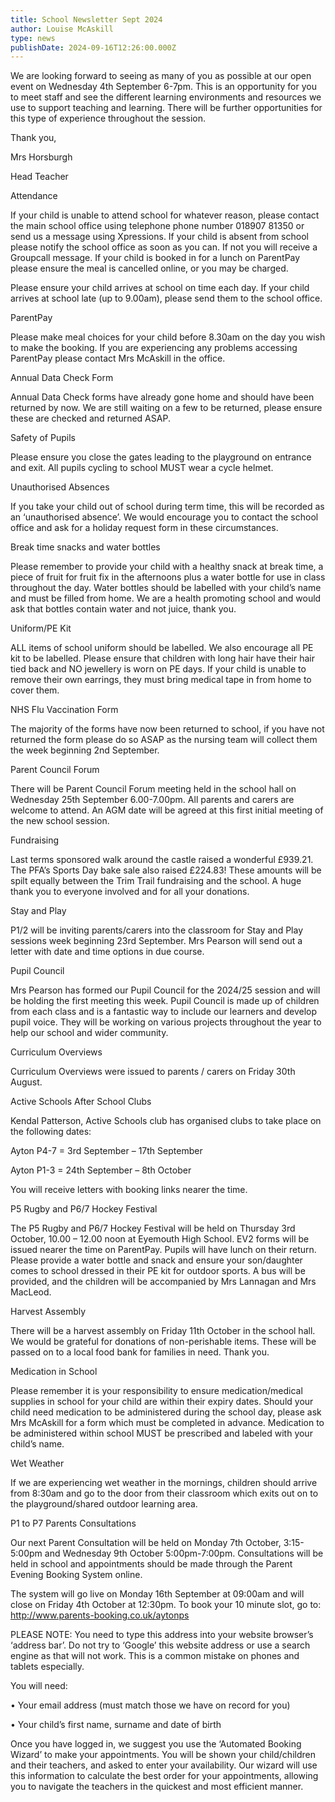 ```yaml
---
title: School Newsletter Sept 2024
author: Louise McAskill
type: news
publishDate: 2024-09-16T12:26:00.000Z
---
```

We are looking forward to seeing as many of you as possible at our open event on Wednesday 4th September 6-7pm. This is an opportunity for you to meet staff and see the different learning environments and resources we use to support teaching and learning. There will be further opportunities for this type of experience throughout the session.



Thank you,

Mrs Horsburgh 

Head Teacher





Attendance

If your child is unable to attend school for whatever reason, please contact the main school office using telephone phone number 018907 81350 or send us a message using Xpressions. If your child is absent from school please notify the school office as soon as you can. If not you will receive a Groupcall message. If your child is booked in for a lunch on ParentPay please ensure the meal is cancelled online, or you may be charged.



Please ensure your child arrives at school on time each day. If your child arrives at school late (up to 9.00am), please send them to the school office.



ParentPay

Please make meal choices for your child before 8.30am on the day you wish to make the booking. If you are experiencing any problems accessing ParentPay please contact Mrs McAskill in the office.



Annual Data Check Form

Annual Data Check forms have already gone home and should have been returned by now. We are still waiting on a few to be returned, please ensure these are checked and returned ASAP. 



Safety of Pupils

Please ensure you close the gates leading to the playground on entrance and exit. All pupils cycling to school MUST wear a cycle helmet.



Unauthorised Absences

If you take your child out of school during term time, this will be recorded as an ‘unauthorised absence’. We would encourage you to contact the school office and ask for a holiday request form in these circumstances.



Break time snacks and water bottles

Please remember to provide your child with a healthy snack at break time, a piece of fruit for fruit fix in the afternoons plus a water bottle for use in class throughout the day.  Water bottles should be labelled with your child’s name and must be filled from home. We are a health promoting school and would ask that bottles contain water and not juice, thank you.



Uniform/PE Kit  

ALL items of school uniform should be labelled.  We also encourage all PE kit to be labelled. Please ensure that children with long hair have their hair tied back and NO jewellery is worn on PE days. If your child is unable to remove their own earrings, they must bring medical tape in from home to cover them.





NHS Flu Vaccination Form

The majority of the forms have now been returned to school, if you have not returned the form please do so ASAP as the nursing team will collect them the week beginning 2nd September.



Parent Council Forum

There will be Parent Council Forum meeting held in the school hall on Wednesday 25th September 6.00-7.00pm. All parents and carers are welcome to attend. An AGM date will be agreed at this first initial meeting of the new school session.



Fundraising

Last terms sponsored walk around the castle raised a wonderful £939.21. The PFA’s Sports Day bake sale also raised £224.83! These amounts will be spilt equally between the Trim Trail fundraising and the school. A huge thank you to everyone involved and for all your donations.



Stay and Play

P1/2 will be inviting parents/carers into the classroom for Stay and Play sessions week beginning 23rd September. Mrs Pearson will send out a letter with date and time options in due course.



Pupil Council

Mrs Pearson has formed our Pupil Council for the 2024/25 session and will be holding the first meeting this week. Pupil Council is made up of children from each class and is a fantastic way to include our learners and develop pupil voice. They will be working on various projects throughout the year to help our school and wider community.



Curriculum Overviews

Curriculum Overviews were issued to parents / carers on Friday 30th August.



Active Schools After School Clubs

Kendal Patterson, Active Schools club has organised clubs to take place on the following dates:

Ayton P4-7 = 3rd September – 17th September

Ayton P1-3 = 24th September – 8th October

You will receive letters with booking links nearer the time.



P5 Rugby and P6/7 Hockey Festival

The P5 Rugby and P6/7 Hockey Festival will be held on Thursday 3rd October, 10.00 – 12.00 noon at Eyemouth High School. EV2 forms will be issued nearer the time on ParentPay.  Pupils will have lunch on their return. Please provide a water bottle and snack and ensure your son/daughter comes to school dressed in their PE kit for outdoor sports. A bus will be provided, and the children will be accompanied by Mrs Lannagan and Mrs MacLeod.



Harvest Assembly

There will be a harvest assembly on Friday 11th October in the school hall. We would be grateful for donations of non-perishable items.  These will be passed on to a local food bank for families in need.   Thank you.



Medication in School

Please remember it is your responsibility to ensure medication/medical supplies in school for your child are within their expiry dates.  Should your child need medication to be administered during the school day, please ask Mrs McAskill for a form which must be completed in advance.  Medication to be administered within school MUST be prescribed and labeled with your child’s name.



Wet Weather

If we are experiencing wet weather in the mornings, children should arrive from 8:30am and go to the door from their classroom which exits out on to the playground/shared outdoor learning area.













P1 to P7 Parents Consultations

Our next Parent Consultation will be held on Monday 7th October, 3:15-5:00pm and Wednesday 9th October 5:00pm-7:00pm. Consultations will be held in school and appointments should be made through the Parent Evening Booking System online. 



The system will go live on Monday 16th September at 09:00am and will close on Friday 4th October at 12:30pm.  To book your 10 minute slot, go to:  http://www.parents-booking.co.uk/aytonps  



PLEASE NOTE: You need to type this address into your website browser’s ‘address bar’. Do not try to ‘Google’ this website address or use a search engine as that will not work. This is a common mistake on phones and tablets especially.

You will need: 

•	Your email address (must match those we have on record for you)

•	Your child’s first name, surname and date of birth



Once you have logged in, we suggest you use the ‘Automated Booking Wizard’ to make your appointments. You will be shown your child/children and their teachers, and asked to enter your availability. Our wizard will use this information to calculate the best order for your appointments, allowing you to navigate the teachers in the quickest and most efficient manner.
